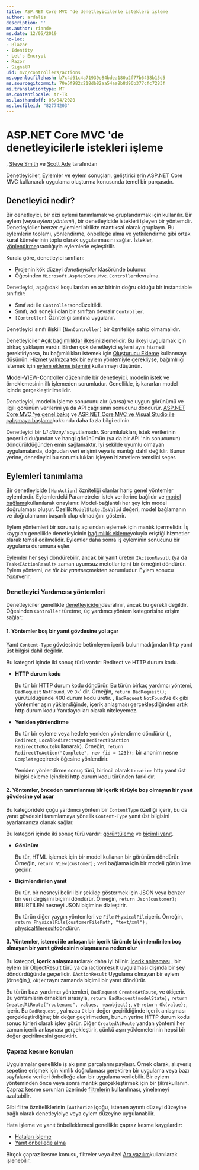 ```yaml
---
title: ASP.NET Core MVC 'de denetleyicilerle istekleri işleme
author: ardalis
description: ''
ms.author: riande
ms.date: 12/05/2019
no-loc:
- Blazor
- Identity
- Let's Encrypt
- Razor
- SignalR
uid: mvc/controllers/actions
ms.openlocfilehash: b7c4d61c4a71939e84bdea180a2f77b6438b15d5
ms.sourcegitcommit: 70e5f982c218db82aa54aa8b8d96b377cfc7283f
ms.translationtype: MT
ms.contentlocale: tr-TR
ms.lasthandoff: 05/04/2020
ms.locfileid: "82774203"
---
```

# <a name="handle-requests-with-controllers-in-aspnet-core-mvc"></a>ASP.NET Core MVC 'de denetleyicilerle istekleri işleme

, [Steve Smith](https://ardalis.com/) ve [Scott Ade](https://github.com/scottaddie) tarafından

Denetleyiciler, Eylemler ve eylem sonuçları, geliştiricilerin ASP.NET Core MVC kullanarak uygulama oluşturma konusunda temel bir parçasıdır.

## <a name="what-is-a-controller"></a>Denetleyici nedir?

Bir denetleyici, bir dizi eylemi tanımlamak ve gruplandırmak için kullanılır. Bir eylem (veya *eylem yöntemi*), bir denetleyicide istekleri işleyen bir yöntemdir. Denetleyiciler benzer eylemleri birlikte mantıksal olarak gruplayın. Bu eylemlerin toplamı, yönlendirme, önbelleğe alma ve yetkilendirme gibi ortak kural kümelerinin toplu olarak uygulanmasını sağlar. İstekler, [yönlendirme](xref:mvc/controllers/routing)aracılığıyla eylemlerle eşleştirilir.

Kurala göre, denetleyici sınıfları:

* Projenin kök düzeyi *denetleyiciler* klasöründe bulunur.
* Öğesinden `Microsoft.AspNetCore.Mvc.Controller`devralma.

Denetleyici, aşağıdaki koşullardan en az birinin doğru olduğu bir instantiable sınıfıdır:

* Sınıf adı ile `Controller`sondüzeltildi.
* Sınıfı, adı sonekli olan bir sınıftan devralır `Controller`.
* `[Controller]` Özniteliği sınıfına uygulanır.

Denetleyici sınıfı ilişkili `[NonController]` bir özniteliğe sahip olmamalıdır.

Denetleyiciler [Açık bağımlılıklar ilkesini](/dotnet/standard/modern-web-apps-azure-architecture/architectural-principles#explicit-dependencies)izlemelidir. Bu ilkeyi uygulamak için birkaç yaklaşım vardır. Birden çok denetleyici eylemi aynı hizmeti gerektiriyorsa, bu bağımlılıkları istemek için [Oluşturucu Ekleme](xref:mvc/controllers/dependency-injection#constructor-injection) kullanmayı düşünün. Hizmet yalnızca tek bir eylem yöntemiyle gerekliyse, bağımlılığı istemek için [eylem ekleme işlemini](xref:mvc/controllers/dependency-injection#action-injection-with-fromservices) kullanmayı düşünün.

**M**odel-**V**IEW-**C**ontroller düzeninde bir denetleyici, modelin istek ve örneklemesinin ilk işlemeden sorumludur. Genellikle, iş kararları model içinde gerçekleştirilmelidir.

Denetleyici, modelin işleme sonucunu alır (varsa) ve uygun görünümü ve ilgili görünüm verilerini ya da API çağrısının sonucunu döndürür. [ASP.NET Core MVC 'ye genel bakış](xref:mvc/overview) ve [ASP.NET Core MVC ve Visual Studio ile çalışmaya başlama](xref:tutorials/first-mvc-app/start-mvc)hakkında daha fazla bilgi edinin.

Denetleyici bir *UI düzeyi* soyutlamadır. Sorumlulukları, istek verilerinin geçerli olduğundan ve hangi görünümün (ya da bir API 'nin sonucunun) döndürüldüğünden emin sağlamaktır. İyi şekilde uyumlu olmayan uygulamalarda, doğrudan veri erişimi veya iş mantığı dahil değildir. Bunun yerine, denetleyici bu sorumlulukları işleyen hizmetlere temsilci seçer.

## <a name="defining-actions"></a>Eylemleri tanımlama

Bir denetleyicide `[NonAction]` özniteliği olanlar hariç genel yöntemler eylemlerdir. Eylemlerdeki Parametreler istek verilerine bağlıdır ve [model bağlama](xref:mvc/models/model-binding)kullanılarak onaylanır. Model-bağlantılı her şey için model doğrulaması oluşur. Özellik `ModelState.IsValid` değeri, model bağlamanın ve doğrulamanın başarılı olup olmadığını gösterir.

Eylem yöntemleri bir sorunu iş açısından eşlemek için mantık içermelidir. İş kaygıları genellikle denetleyicinin [bağımlılık ekleme](xref:mvc/controllers/dependency-injection)yoluyla eriştiği hizmetler olarak temsil edilmelidir. Eylemler daha sonra iş eyleminin sonucunu bir uygulama durumuna eşler.

Eylemler her şeyi döndürebilir, ancak bir yanıt üreten `IActionResult` (ya da `Task<IActionResult>` zaman uyumsuz metotlar için) bir örneğini döndürür. Eylem yöntemi, *ne tür bir yanıt*seçmekten sorumludur. Eylem sonucu *Yanıt*verir.

### <a name="controller-helper-methods"></a>Denetleyici Yardımcısı yöntemleri

Denetleyiciler genellikle [denetleyiciden](/dotnet/api/microsoft.aspnetcore.mvc.controller)devralınır, ancak bu gerekli değildir. Öğesinden `Controller` türetme, üç yardımcı yöntem kategorisine erişim sağlar:

#### <a name="1-methods-resulting-in-an-empty-response-body"></a>1. Yöntemler boş bir yanıt gövdesine yol açar

Yanıt `Content-Type` gövdesinde betimleyen içerik bulunmadığından http yanıt üst bilgisi dahil değildir.

Bu kategori içinde iki sonuç türü vardır: Redirect ve HTTP durum kodu.

* **HTTP durum kodu**

    Bu tür bir HTTP durum kodu döndürür. Bu türün birkaç yardımcı yöntemi, `BadRequest` `NotFound`, ve `Ok`' dir. Örneğin, `return BadRequest();` yürütüldüğünde 400 durum kodu üretir. , `BadRequest` `NotFound`Ve `Ok` gibi yöntemler aşırı yüklendiğinde, içerik anlaşması gerçekleşdiğinden artık http durum kodu Yanıtlayıcıları olarak niteleyemez.

* **Yeniden yönlendirme**

    Bu tür bir eyleme veya hedefe yeniden yönlendirme döndürür (,, `Redirect`, `LocalRedirect`veya `RedirectToAction` `RedirectToRoute`kullanarak). Örneğin, `return RedirectToAction("Complete", new {id = 123});` bir anonim nesne `Complete`geçirerek öğesine yönlendirir.

    Yeniden yönlendirme sonuç türü, birincil olarak `Location` http yanıt üst bilgisi ekleme Içindeki http durum kodu türünden farklıdır.

#### <a name="2-methods-resulting-in-a-non-empty-response-body-with-a-predefined-content-type"></a>2. Yöntemler, önceden tanımlanmış bir içerik türüyle boş olmayan bir yanıt gövdesine yol açar

Bu kategorideki çoğu yardımcı yöntem bir `ContentType` özelliği içerir, bu da yanıt gövdesini tanımlamaya yönelik `Content-Type` yanıt üst bilgisini ayarlamanıza olanak sağlar.

Bu kategori içinde iki sonuç türü vardır: [görüntüleme](xref:mvc/views/overview) ve [biçimli yanıt](xref:web-api/advanced/formatting).

* **Görünüm**

    Bu tür, HTML işlemek için bir model kullanan bir görünüm döndürür. Örneğin, `return View(customer);` veri bağlama için bir modeli görünüme geçirir.

* **Biçimlendirilen yanıt**

    Bu tür, bir nesneyi belirli bir şekilde göstermek için JSON veya benzer bir veri değişimi biçimi döndürür. Örneğin, `return Json(customer);` BELIRTILEN nesneyi JSON biçimine dizleştirir.
    
    Bu türün diğer yaygın yöntemleri ve `File` `PhysicalFile`içerir. Örneğin, `return PhysicalFile(customerFilePath, "text/xml");` [physicalfileresult](/dotnet/api/microsoft.aspnetcore.mvc.physicalfileresult)döndürür.

#### <a name="3-methods-resulting-in-a-non-empty-response-body-formatted-in-a-content-type-negotiated-with-the-client"></a>3. Yöntemler, istemci ile anlaşan bir içerik türünde biçimlendirilen boş olmayan bir yanıt gövdesinin oluşmasına neden olur

Bu kategori, **Içerik anlaşması**olarak daha iyi bilinir. [İçerik anlaşması](xref:web-api/advanced/formatting#content-negotiation) , bir eylem bir [ObjectResult](/dotnet/api/microsoft.aspnetcore.mvc.objectresult) türü ya da [ıactionresult](/dotnet/api/microsoft.aspnetcore.mvc.iactionresult) uygulaması dışında bir şey döndürdüğünde geçerlidir. `IActionResult` Uygulama olmayan bir eylem (örneğin,), `object`aynı zamanda biçimli bir yanıt döndürür.

Bu türün bazı yardımcı yöntemleri, `BadRequest` `CreatedAtRoute`, ve `Ok`içerir. Bu yöntemlerin örnekleri sırasıyla, `return BadRequest(modelState);` `return CreatedAtRoute("routename", values, newobject);`, ve `return Ok(value);`, içerir. Bu `BadRequest` , yalnızca `Ok` bir değer geçirildiğinde içerik anlaşması gerçekleştirdiğine; bir değer geçirilmeden, bunun yerine HTTP durum kodu sonuç türleri olarak işlev görür. Diğer `CreatedAtRoute` yandan yöntemi her zaman içerik anlaşması gerçekleştirir, çünkü aşırı yüklemelerinin hepsi bir değer geçirilmesini gerektirir.

### <a name="cross-cutting-concerns"></a>Çapraz kesme konuları

Uygulamalar genellikle iş akışının parçalarını paylaşır. Örnek olarak, alışveriş sepetine erişmek için kimlik doğrulaması gerektiren bir uygulama veya bazı sayfalarda verileri önbelleğe alan bir uygulama verilebilir. Bir eylem yönteminden önce veya sonra mantık gerçekleştirmek için bir *filtre*kullanın. Çapraz kesme sorunları üzerinde [filtrelerin](xref:mvc/controllers/filters) kullanılması, yinelemeyi azaltabilir.

Gibi filtre özniteliklerinin `[Authorize]`çoğu, istenen ayrıntı düzeyi düzeyine bağlı olarak denetleyiciye veya eylem düzeyine uygulanabilir.

Hata işleme ve yanıt önbelleklemesi genellikle çapraz kesme kaygılardır:
* [Hataları işleme](xref:mvc/controllers/filters#exception-filters)
* [Yanıt önbelleğe alma](xref:performance/caching/response)

Birçok çapraz kesme konusu, filtreler veya özel [Ara yazılım](xref:fundamentals/middleware/index)kullanılarak işlenebilir.
